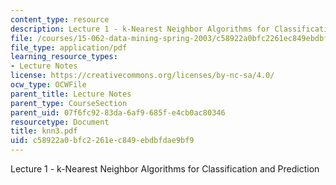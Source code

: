```yaml
---
content_type: resource
description: Lecture 1 - k-Nearest Neighbor Algorithms for Classification and Prediction
file: /courses/15-062-data-mining-spring-2003/c58922a0bfc2261ec849ebdbfdae9bf9_knn3.pdf
file_type: application/pdf
learning_resource_types:
- Lecture Notes
license: https://creativecommons.org/licenses/by-nc-sa/4.0/
ocw_type: OCWFile
parent_title: Lecture Notes
parent_type: CourseSection
parent_uid: 07f6fc92-83da-6af9-685f-e4cb0ac80346
resourcetype: Document
title: knn3.pdf
uid: c58922a0-bfc2-261e-c849-ebdbfdae9bf9
---
```

Lecture 1 - k-Nearest Neighbor Algorithms for Classification and Prediction